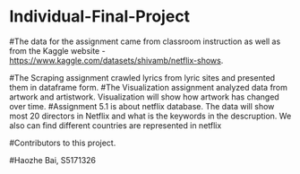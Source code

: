 # Individual-Final-Project

#The data for the assignment came from classroom instruction as well as from the Kaggle website - https://www.kaggle.com/datasets/shivamb/netflix-shows.

#The Scraping assignment crawled lyrics from lyric sites and presented them in dataframe form.
#The Visualization assignment analyzed data from artwork and artistwork. Visualization will show how artwork has changed over time.
#Assignment 5.1 is about netflix database. The data will show most 20 directors in Netflix and what is the keywords in the descruption. We also can find different countries are represented in netflix

#Contributors to this project.

#Haozhe Bai, S5171326
